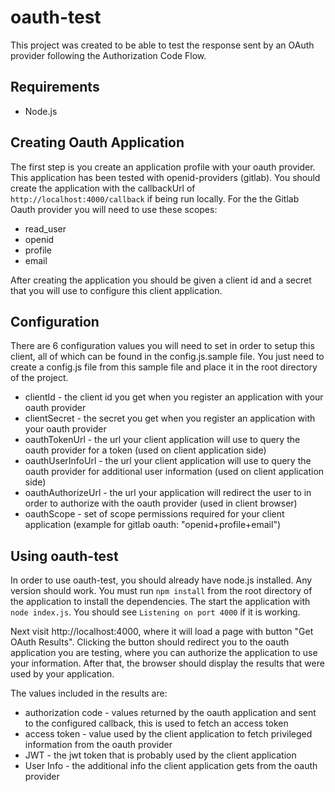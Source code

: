 # oauth-test

This project was created to be able to test the response sent by an OAuth provider following the Authorization Code Flow.

## Requirements
* Node.js


## Creating Oauth Application
The first step is you create an application profile with your oauth provider. This application has been tested with openid-providers (gitlab). You should create the application with the callbackUrl of `http://localhost:4000/callback` if being run locally. For the the Gitlab Oauth provider you will need to use these scopes:
* read_user
* openid
* profile
* email

After creating the application you should be given a client id and a secret that you will use to configure this client application.

## Configuration
There are 6 configuration values you will need to set in order to setup this client, all of which can be found in the config.js.sample file. You just need to create a config.js file from this sample file and place it in the root directory of the project.
* clientId - the client id you get when you register an application with your oauth provider
* clientSecret - the secret you get when you register an application with your oauth provider
* oauthTokenUrl - the url your client application will use to query the oauth provider for a token (used on client application side)
* oauthUserInfoUrl - the url your client application will use to query the oauth provider for additional user information (used on client application side)
* oauthAuthorizeUrl - the url your application will redirect the user to in order to authorize with the oauth provider (used in client browser)
* oauthScope - set of scope permissions required for your client application (example for gitlab oauth: "openid+profile+email")

## Using oauth-test
In order to use oauth-test, you should already have node.js installed. Any version should work. You must run `npm install` from the root directory of the application to install the dependencies. The start the application with `node index.js`. You should see `Listening on port 4000` if it is working.

Next visit http://localhost:4000, where it will load a page with button "Get OAuth Results". Clicking the button should redirect you to the oauth application you are testing, where you can authorize the application to use your information. After that, the browser should display the results that were used by your application. 

The values included in the results are:
* authorization code - values returned by the oauth application and sent to the configured callback, this is used to fetch an access token
* access token - value used by the client application to fetch privileged information from the oauth provider
* JWT - the jwt token that is probably used by the client application
* User Info - the additional info the client application gets from the oauth provider
